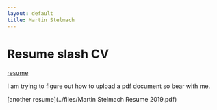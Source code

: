 ```yaml
---
layout: default
title: Martin Stelmach
---
```

<div class="blurb">
	<h1>Resume slash CV</h1>
	<a href="../files/Martin Stelmach Resume 2019.pdf"> resume </a>
	<p>I am trying to figure out how to upload a pdf document so bear with me.</p>
</div><!-- /.blurb -->

[another resume](../files/Martin Stelmach Resume 2019.pdf)
